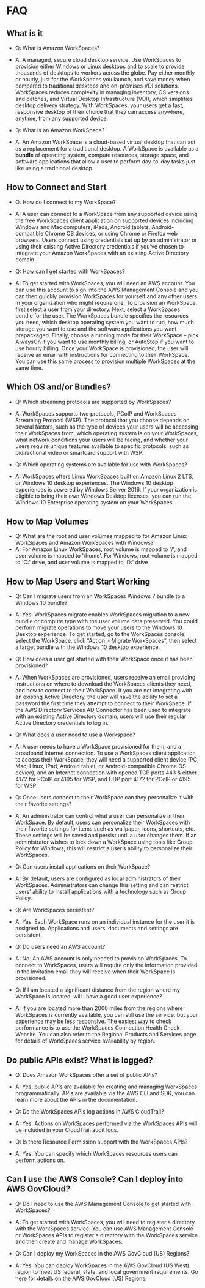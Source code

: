 # FAQ

## What is it

- Q: What is Amazon WorkSpaces?
- A: A managed, secure cloud desktop service. Use WorkSpaces to provision either Windows or Linux desktops and to scale to provide thousands of desktops to workers across the globe. Pay either monthly or hourly, just for the WorkSpaces you launch, and save money when compared to traditional desktops and on-premises VDI solutions. WorkSpaces reduces complexity in managing inventory, OS versions and patches, and Virtual Desktop Infrastructure (VDI), which simplifies desktop delivery strategy. With WorkSpaces, your users get a fast, responsive desktop of their choice that they can access anywhere, anytime, from any supported device.

- Q: What is an Amazon WorkSpace?
- A: An Amazon WorkSpace is a cloud-based virtual desktop that can act as a replacement for a traditional desktop. A WorkSpace is available as a **bundle** of operating system, compute resources, storage space, and software applications that allow a user to perform day-to-day tasks just like using a traditional desktop.

## How to Connect and Start

- Q: How do I connect to my WorkSpace?
- A: A user can connect to a WorkSpace from any supported device using the free WorkSpaces client application on supported devices including Windows and Mac computers, iPads, Android tablets, Android-compatible Chrome OS devices, or using Chrome or Firefox web browsers. Users connect using credentials set up by an administrator or using their existing Active Directory credentials if you’ve chosen to integrate your Amazon WorkSpaces with an existing Active Directory domain. 

- Q: How can I get started with WorkSpaces?
- A: To get started with WorkSpaces, you will need an AWS account. You can use this account to sign into the AWS Management Console and you can then quickly provision WorkSpaces for yourself and any other users in your organization who might require one. To provision an WorkSpace, first select a user from your directory. Next, select a WorkSpaces bundle for the user. The WorkSpaces bundle specifies the resources you need, which desktop operating system you want to run, how much storage you want to use and the software applications you want prepackaged. Finally, choose a running mode for their WorkSpace – pick AlwaysOn if you want to use monthly billing, or AutoStop if you want to use hourly billing. Once your WorkSpace is provisioned, the user will receive an email with instructions for connecting to their WorkSpace. You can use this same process to provision multiple WorkSpaces at the same time.

##  Which OS and/or Bundles?

- Q: Which streaming protocols are supported by WorkSpaces?
- A: WorkSpaces supports two protocols, PCoIP and WorkSpaces Streaming Protocol (WSP). The protocol that you choose depends on several factors, such as the type of devices your users will be accessing their WorkSpaces from, which operating system is on your WorkSpaces, what network conditions your users will be facing, and whether your users require unique features available to specific protocols, such as bidirectional video or smartcard support with WSP. 

- Q: Which operating systems are available for use with WorkSpaces?
- A: WorkSpaces offers Linux WorkSpaces built on Amazon Linux 2 LTS, or Windows 10 desktop experiences. The Windows 10 desktop experiences is powered by Windows Server 2016. If your organization is eligible to bring their own Windows Desktop licenses, you can run the Windows 10 Enterprise operating system on your  WorkSpaces.

## How to Map Volumes

- Q: What are the root and user volumes mapped to for Amazon Linux WorkSpaces and Amazon WorkSpaces with Windows?
- A: For Amazon Linux WorkSpaces, root volume is mapped to '/', and user volume is mapped to '/home'. For Windows, root volume is mapped to 'C:' drive, and user volume is mapped to 'D:' drive

## How to Map Users and Start Working

- Q: Can I migrate users from an WorkSpaces Windows 7 bundle to a Windows 10 bundle?
- A: Yes. WorkSpaces migrate enables WorkSpaces migration to a new bundle or compute type with the user volume data preserved. You could perform migrate operations to move your users to the Windows 10 Desktop experience. To get started, go to the WorkSpaces console, select the WorkSpace, click “Action > Migrate WorkSpaces”, then select a target bundle with the Windows 10 desktop experience.

- Q: How does a user get started with their WorkSpace once it has been provisioned?
- A: When WorkSpaces are provisioned, users receive an email providing instructions on where to download the WorkSpaces clients they need, and how to connect to their WorkSpace. If you are not integrating with an existing Active Directory, the user will have the ability to set a password the first time they attempt to connect to their WorkSpace. If the AWS Directory Services AD Connector has been used to integrate with an existing Active Directory domain, users will use their regular Active Directory credentials to log in.

- Q: What does a user need to use a Workspace?
- A: A user needs to have a WorkSpace provisioned for them, and a broadband Internet connection. To use a WorkSpaces client application to access their WorkSpace, they will need a supported client device (PC, Mac, Linux, iPad, Android tablet, or Android-compatible Chrome OS device), and an Internet connection with opened TCP ports 443 & either 4172 for PCoIP or 4195 for WSP, and UDP port 4172 for PCoIP or 4195 for WSP.

- Q: Once users connect to their WorkSpace can they personalize it with their favorite settings?
- A: An administrator can control what a user can personalize in their WorkSpace. By default, users can personalize their WorkSpaces with their favorite settings for items such as wallpaper, icons, shortcuts, etc. These settings will be saved and persist until a user changes them. If an administrator wishes to lock down a WorkSpace using tools like Group Policy for Windows, this will restrict a user’s ability to personalize their WorkSpaces.

- Q: Can users install applications on their WorkSpace?
- A: By default, users are configured as local administrators of their WorkSpaces. Administrators can change this setting and can restrict users’ ability to install applications with a technology such as Group Policy.

- Q: Are WorkSpaces persistent?
- A: Yes. Each WorkSpace runs on an individual instance for the user it is assigned to. Applications and users’ documents and settings are persistent.

- Q: Do users need an AWS account?
- A: No. An AWS account is only needed to provision WorkSpaces. To connect to WorkSpaces, users will require only the information provided in the invitation email they will receive when their WorkSpace is provisioned.

- Q: If I am located a significant distance from the region where my WorkSpace is located, will I have a good user experience?
- A: If you are located more than 2000 miles from the regions where WorkSpaces is currently available, you can still use the service, but your experience may be less responsive. The easiest way to check performance is to use the WorkSpaces Connection Health Check Website. You can also refer to the Regional Products and Services page for details of WorkSpaces service availability by region.

## Do public APIs exist?  What is logged?

- Q: Does Amazon WorkSpaces offer a set of public APIs?
- A: Yes, public APIs are available for creating and managing WorkSpaces programmatically. APIs are available via the AWS CLI and SDK; you can learn more about the APIs in the documentation.

- Q: Do the WorkSpaces APIs log actions in AWS CloudTrail?
- A: Yes. Actions on WorkSpaces performed via the WorkSpaces APIs will be included in your CloudTrail audit logs.

- Q: Is there Resource Permission support with the WorkSpaces APIs?
- A: Yes. You can specify which WorkSpaces resources users can perform actions on. 

## Can I use the AWS Console? Can I deploy into AWS GovCloud?

- Q: Do I need to use the AWS Management Console to get started with WorkSpaces?
- A: To get started with WorkSpaces, you will need to register a directory with the WorkSpaces service. You can use AWS Management Console or WorkSpaces APIs to register a directory with the WorkSpaces service and then create and manage WorkSpaces.

- Q: Can I deploy my WorkSpaces in the AWS GovCloud (US) Regions?
- A: Yes. You can deploy WorkSpaces in the AWS GovCloud (US West) region to meet US federal, state, and local government requirements. Go here for details on the AWS GovCloud (US) Regions.



